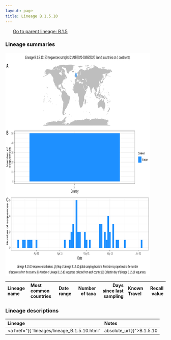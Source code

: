 ```yaml
---
layout: page
title: Lineage B.1.5.10
---
```




<p>
<ul class="actions small">
	 <a href="{{ 'lineages/lineage_B.1.1.1.html' | absolute_url }}" class="button special fit">Go to parent lineage: B.1.5</a>
</ul>
</p>
<h3> Lineage summaries</h3>

<img src="../assets/images/B.1.5.10.svg" alt="B.1.5.10 lineage summary figure" width="90%" height="700px" />


| Lineage name | Most common countries | Date range | Number of taxa |  Days since last sampling | Known Travel | Recall value |
|:-----|:-----|:-------|-------:|-------:|:---------|--------:|

<h3>Lineage descriptions</h3>

| Lineage | Notes |
|:-----|:-----|
| <a href="{{ 'lineages/lineage_B.1.5.10.html' | absolute_url }}">B.1.5.10</a> | UK lineage |

